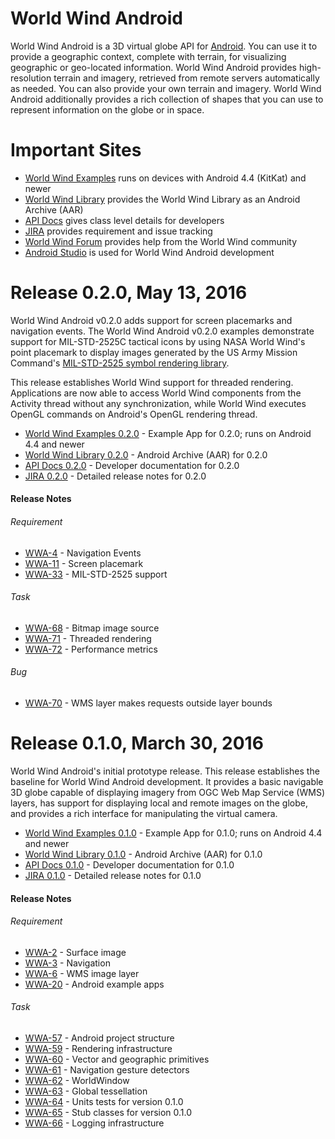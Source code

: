 # World Wind Android #

World Wind Android is a 3D virtual globe API for [Android](http://developer.android.com). You can use it to provide a
geographic context, complete with terrain, for visualizing geographic or geo-located information. World Wind Android
provides high-resolution terrain and imagery, retrieved from remote servers automatically as needed. You can also
provide your own terrain and imagery. World Wind Android additionally provides a rich collection of shapes that you can
use to represent information on the globe or in space.

# Important Sites

- [World Wind Examples](http://worldwindserver.net/android/latest/worldwind-examples.apk) runs on devices with Android
  4.4 (KitKat) and newer
- [World Wind Library](http://worldwindserver.net/android/latest/worldwind.aar) provides the World Wind Library as an Android Archive (AAR)
- [API Docs](http://worldwindserver.net/android/latest/doc) gives class level details for developers
- [JIRA](http://issues.worldwind.arc.nasa.gov/jira/browse/WWA/) provides requirement and issue tracking
- [World Wind Forum](http://forum.worldwindcentral.com) provides help from the World Wind community
- [Android Studio](http://developer.android.com/sdk/) is used for World Wind Android development

# Release 0.2.0, May 13, 2016

World Wind Android v0.2.0 adds support for screen placemarks and navigation events. The World Wind Android v0.2.0
examples demonstrate support for MIL-STD-2525C tactical icons by using NASA World Wind's point placemark to display
images generated by the US Army Mission Command's [MIL-STD-2525 symbol rendering library](https://github.com/missioncommand/mil-sym-android).

This release establishes World Wind support for threaded rendering. Applications are now able to access World Wind
components from the Activity thread without any synchronization, while World Wind executes OpenGL commands on Android's
OpenGL rendering thread.

- [World Wind Examples 0.2.0](http://worldwindserver.net/android/0.2.0/worldwind-examples.apk) - Example App for 0.2.0; runs on Android 4.4 and newer
- [World Wind Library 0.2.0](http://worldwindserver.net/android/0.2.0/worldwind.aar) - Android Archive (AAR) for 0.2.0
- [API Docs 0.2.0](http://worldwindserver.net/android/0.2.0/doc) - Developer documentation for 0.2.0
- [JIRA 0.2.0](http://issues.worldwind.arc.nasa.gov/jira/browse/WWA/fixforversion/10912) - Detailed release notes for 0.2.0

#### Release Notes

###### Requirement
- [WWA-4](http://issues.worldwind.arc.nasa.gov/jira/browse/WWA-4) - Navigation Events
- [WWA-11](http://issues.worldwind.arc.nasa.gov/jira/browse/WWA-11) - Screen placemark
- [WWA-33](http://issues.worldwind.arc.nasa.gov/jira/browse/WWA-33) - MIL-STD-2525 support

###### Task
- [WWA-68](http://issues.worldwind.arc.nasa.gov/jira/browse/WWA-68) - Bitmap image source
- [WWA-71](http://issues.worldwind.arc.nasa.gov/jira/browse/WWA-71) - Threaded rendering
- [WWA-72](http://issues.worldwind.arc.nasa.gov/jira/browse/WWA-72) - Performance metrics

###### Bug
- [WWA-70](http://issues.worldwind.arc.nasa.gov/jira/browse/WWA-70) - WMS layer makes requests outside layer bounds

# Release 0.1.0, March 30, 2016

World Wind Android's initial prototype release. This release establishes the baseline for World Wind Android
development. It provides a basic navigable 3D globe capable of displaying imagery from OGC Web Map Service (WMS) layers,
has support for displaying local and remote images on the globe, and provides a rich interface for manipulating the
virtual camera.

- [World Wind Examples 0.1.0](http://worldwindserver.net/android/0.1.0/worldwind-examples.apk) - Example App for 0.1.0; runs on Android 4.4 and newer
- [World Wind Library 0.1.0](http://worldwindserver.net/android/0.1.0/worldwind.aar) - Android Archive (AAR) for 0.1.0
- [API Docs 0.1.0](http://worldwindserver.net/android/0.1.0/doc) - Developer documentation for 0.1.0
- [JIRA 0.1.0](http://issues.worldwind.arc.nasa.gov/jira/browse/WWA/fixforversion/10911) - Detailed release notes for 0.1.0

#### Release Notes

###### Requirement
- [WWA-2](http://issues.worldwind.arc.nasa.gov/jira/browse/WWA-2) - Surface image
- [WWA-3](http://issues.worldwind.arc.nasa.gov/jira/browse/WWA-3) - Navigation
- [WWA-6](http://issues.worldwind.arc.nasa.gov/jira/browse/WWA-6) - WMS image layer
- [WWA-20](http://issues.worldwind.arc.nasa.gov/jira/browse/WWA-20) - Android example apps

###### Task
- [WWA-57](http://issues.worldwind.arc.nasa.gov/jira/browse/WWA-57) - Android project structure
- [WWA-59](http://issues.worldwind.arc.nasa.gov/jira/browse/WWA-59) - Rendering infrastructure
- [WWA-60](http://issues.worldwind.arc.nasa.gov/jira/browse/WWA-60) - Vector and geographic primitives
- [WWA-61](http://issues.worldwind.arc.nasa.gov/jira/browse/WWA-61) - Navigation gesture detectors
- [WWA-62](http://issues.worldwind.arc.nasa.gov/jira/browse/WWA-62) - WorldWindow
- [WWA-63](http://issues.worldwind.arc.nasa.gov/jira/browse/WWA-63) - Global tessellation
- [WWA-64](http://issues.worldwind.arc.nasa.gov/jira/browse/WWA-64) - Units tests for version 0.1.0
- [WWA-65](http://issues.worldwind.arc.nasa.gov/jira/browse/WWA-65) - Stub classes for version 0.1.0
- [WWA-66](http://issues.worldwind.arc.nasa.gov/jira/browse/WWA-66) - Logging infrastructure
